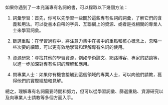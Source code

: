 如果你遇到了一本充滿專有名詞的書，可以採取以下幾個方法：

1. 詞彙學習：首先，你可以先學習一些關於這些專有名詞的詞彙，了解它們的含義和用法。可以從書本自帶的字典、互聯網上的資源、或者是找相關的專業人士來學習詞彙。

2. 篩選重點：在學習過程中，將注意力集中在書中的重點和核心概念上，忽略一些次要的細節，可以更有效地學習和理解專有名詞的使用。

3. 資源研究：尋找其他的學習資源，例如學術論文、網路博客、專家的訪談等，以進一步加深對專有名詞的理解和應用。

4. 問專業人士：如果你有機會接觸到這個領域的專業人士，可以向他們請教，獲得他們的實際經驗和見解。

總之，理解專有名詞需要時間和努力，但可以從學習詞彙、篩選重點、資源研究以及向專業人士請教等多個方面入手。